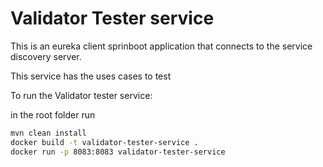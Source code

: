 # Validator Tester service

This is an eureka client sprinboot application that connects to the service discovery server.

This service has the uses cases to test

To run the Validator tester service:

in the root folder run

```sh
mvn clean install
docker build -t validator-tester-service .
docker run -p 8083:8083 validator-tester-service
```
